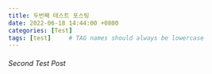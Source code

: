 ```yaml
---
title: 두번째 테스트 포스팅
date: 2022-06-18 14:44:00 +0800
categories: [Test]
tags: [test]     # TAG names should always be lowercase
---
```


###### Second Test Post